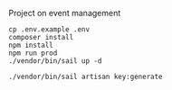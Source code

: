 Project on event management

```
cp .env.example .env
composer install
npm install
npm run prod
./vendor/bin/sail up -d

./vendor/bin/sail artisan key:generate
```
